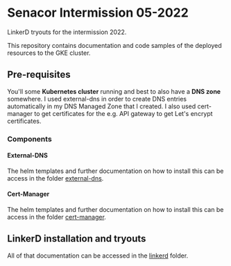 # Senacor Intermission 05-2022

LinkerD tryouts for the intermission 2022.

This repository contains documentation and code samples of the deployed resources to the GKE cluster.

## Pre-requisites

You'll some **Kubernetes cluster** running and best to also have a **DNS zone** somewhere. I used external-dns
in order to create DNS entries automatically in my DNS Managed Zone that I created. I also used
cert-manager to get certificates for the e.g. API gateway to get Let's encrypt certificates.

### Components

#### External-DNS

The helm templates and further documentation on how to install this can be access in the folder [external-dns](./external-dns/).

#### Cert-Manager

The helm templates and further documentation on how to install this can be access in the folder [cert-manager](./cert-manager/).

## LinkerD installation and tryouts

All of that documentation can be accessed in the [linkerd](./linkerd) folder.
